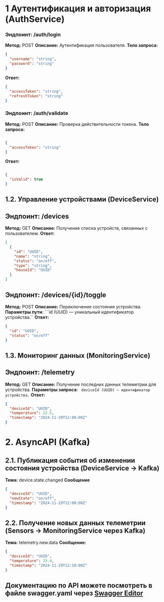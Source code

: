 # 1 Аутентификация и авторизация (AuthService)


### Эндпоинт: /auth/login

**Метод:** POST
**Описание:** Аутентификация пользователя.
**Тело запроса:**

```json
{
  "username": "string",
  "password": "string"
}
```

**Ответ:**

```json
{
  "accessToken": "string",
  "refreshToken": "string"
}
```

### Эндпоинт: /auth/validate

**Метод:** POST
**Описание:** Проверка действительности токена.
**Тело запроса:**

```json

{
  "accessToken": "string"
}


```

**Ответ:**

```json

{
  "isValid": true
}


```

## 1.2. Управление устройствами (DeviceService)

## Эндпоинт: /devices

**Метод:** GET
**Описание:** Получение списка устройств, связанных с пользователем.
**Ответ:**

```json
[
  {
    "id": "UUID",
    "name": "string",
    "status": "on/off",
    "type": "string",
    "houseId": "UUID"
  }
]

```

## Эндпоинт: /devices/{id}/toggle

**Метод:** POST
**Описание:** Переключение состояния устройства.
**Параметры пути:**
```id (UUID) — уникальный идентификатор устройства.``
**Ответ:**

```json
{
  "id": "UUID",
  "status": "on/off"
}

```

## 1.3. Мониторинг данных (MonitoringService)

## Эндпоинт: /telemetry

**Метод:** GET
**Описание:** Получение последних данных телеметрии для устройства.
**Параметры запроса:**
``` deviceId (UUID) — идентификатор устройства.```
**Ответ:**

```json
{
  "deviceId": "UUID",
  "temperature": 22.5,
  "timestamp": "2024-11-29T12:00:00Z"
}

```

# 2. AsyncAPI (Kafka)

## 2.1. Публикация события об изменении состояния устройства (DeviceService → Kafka)
**Тема:** device.state.changed
**Сообщение**

```json
{
  "deviceId": "UUID",
  "newState": "on/off",
  "timestamp": "2024-11-29T12:00:00Z"
}

```

## 2.2. Получение новых данных телеметрии (Sensors → MonitoringService через Kafka)
**Тема:** telemetry.new.data
**Сообщение:**

```json
{
  "deviceId": "UUID",
  "temperature": 23.4,
  "timestamp": "2024-11-29T12:10:00Z"
}

```

## Документацию по API можете посмотреть в файле swagger.yaml через <a href="https://editor.swagger.io/">Swagger Editor</a> 